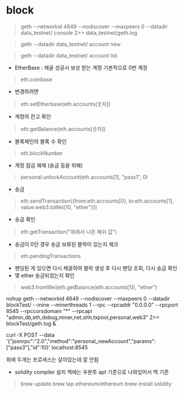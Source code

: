 # block

> geth --networkid 4649 --nodiscover --maxpeers 0 --datadir data_testnet/ console 2>> data_testnet/geth.log

> geth --datadir data_testnet/ account new

> geth --datadir data_testnet/ account list

- EtherBase : 채굴 성공시 보상 받는 계정 기본적으로 0번 계정
> eth.coinbase
- 변경하려면
> eth.setEtherbase(eth.accounts[숫자])
- 계정의 잔고 확인
> eth.getBalance(eth.accounts[숫자])
- 블록체인의 블록 수 확인
> eth.blockNumber
- 계정 잠금 해제 (송금 등을 위해)
> personal.unlockAccount(eth.accounts[1], "pass1", 0)
- 송금
> eth.sendTransaction({from:eth.accounts[0], to:eth.accounts[1], value:web3.toWei(10, "ether")})
- 송금 확인
> eth.getTransaction("위에서 나온 해쉬 값")
- 송금이 0인 경우 송금 보류된 블락이 있는지 체크
> eth.pendingTransactions
- 펜딩된 게 있으면 다시 채굴하여 블락 생성 후 다시 펜딩 조회, 다시 송금 확인
- 몇 ether 송금되었는지 확인
> web3.fromWei(eth.getBalance(eth.accounts[1]), "ether")

nohup geth --networkid 4649 --nodiscover --maxpeers 0 --datadir blockTest/ --mine --minerthreads 1 --rpc --rpcaddr "0.0.0.0" --rpcport 8545 --rpccorsdomain "*" --rpcapi "admin,db,eth,debug,miner,net,shh,txpool,personal,web3" 2>> blockTest/geth.log &



curl -X POST --data '{"jsonrpc":"2.0","method":"personal_newAccount","params":["pass3"],"id":10}' localhost:8545


위에 두개는 프로세스는 살아있는데 잘 안됨

- solidity compiler 설치
 책에는 우분투 apt 기준으로 나와있어서 맥 기준
> brew update
> brew tap ethereum/ethereum
> brew install solidity




